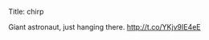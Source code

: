 Title: chirp

Giant astronaut, just hanging there. <a href="http://t.co/YKjv9IE4eE">http://t.co/YKjv9IE4eE</a>
